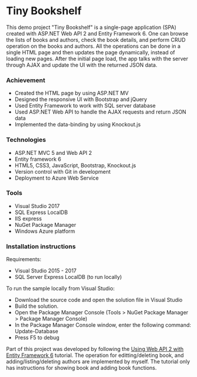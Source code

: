 ﻿# Tiny Bookshelf

This demo project "Tiny Bookshelf" is a single-page application 
(SPA) created with ASP.NET Web API 2 and Entity Framework 6. 
One can browse the lists of books and authors, check the book 
details, and perform CRUD operation on the books and authors. 
All the operations can be done in a single HTML page and then 
updates the page dynamically, instead of loading new pages. 
After the initial page load, the app talks with the server 
through AJAX and update the UI with the returned JSON data.

### Achievement

- Created the HTML page by using ASP.NET MV
- Designed the responsive UI with Bootstrap and jQuery
- Used Entity Framework to work with SQL server database
- Used ASP.NET Web API to handle the AJAX requests and return JSON data
- Implemented the data-binding by using Knockout.js 

### Technologies

- ASP.NET MVC 5 and Web API 2
- Entity framework 6
- HTML5, CSS3, JavaScript, Bootstrap, Knockout.js
- Version control with Git in development
- Deployment to Azure Web Service

### Tools

- Visual Studio 2017
- SQL Express LocalDB
- IIS express
- NuGet Package Manager
- Windows Azure platform


### Installation instructions

Requirements:

- Visual Studio 2015 - 2017
- SQL Server Express LocalDB (to run locally)

To run the sample locally from Visual Studio:
- Download the source code and open the solution file in Visual 
Studio
- Build the solution.
- Open the Package Manager Console (Tools > NuGet Package 
Manager > Package Manager Console)
- In the Package Manager Console window, enter the following 
command: Update-Database
- Press F5 to debug

Part of this project was developed by following the [Using Web API 2 with Entity Framework 6](https://docs.microsoft.com/en-us/aspnet/web-api/overview/data/using-web-api-with-entity-framework/) tutorial. The operation for editting/deleting book, and adding/listing/deleting authors are implemented by myself. The tutorial only has instructions for showing book and adding book functions. 
